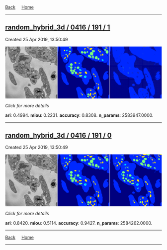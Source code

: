 
[Back](..)&nbsp;&nbsp;&nbsp;&nbsp;&nbsp;[Home](https://leapmanlab.github.io/snapshots)

---

<div class="summary"><a href="1"><h2>random_hybrid_3d / 0416 / 191 / 1</h2></a><p>Created 25 Apr 2019, 13:50:49
</p><a href="1"><img src="1/media/summary.png" align="center"></a><p>
<i>Click for more details</i>
</p></div>

**ari**: 0.4994. **miou**: 0.2231. **accuracy**: 0.8308. **n_params**: 2583947.0000. 

---

<div class="summary"><a href="0"><h2>random_hybrid_3d / 0416 / 191 / 0</h2></a><p>Created 25 Apr 2019, 13:50:49
</p><a href="0"><img src="0/media/summary.png" align="center"></a><p>
<i>Click for more details</i>
</p></div>

**ari**: 0.8420. **miou**: 0.5114. **accuracy**: 0.9427. **n_params**: 2584262.0000. 

---

[Back](..)&nbsp;&nbsp;&nbsp;&nbsp;&nbsp;[Home](https://leapmanlab.github.io/snapshots)

---